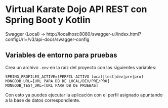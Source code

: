 # Virtual Karate Dojo API REST con Spring Boot y Kotlin

Swagger (Local) -> http://localhost:8080/swagger-ui/index.html?configUrl=/v3/api-docs/swagger-config

## Variables de entorno para pruebas

Crea un archivo `.env` en la raíz del proyecto con las siguientes variables:

```env
SPRING_PROFILES_ACTIVE=[PERFIL ACTIVO local|test|dev|pre|pro]
MONGODB_URL=[URL PARA DB DE LOCAL/DEV/PRE/PRO]
MONGODB_TEST_URL=[URL PARA DB DE PRUEBAS]
```

Con esto ya puedes ejecutar la aplicación con el perfil asignado apuntando a la base de datos correspondiente.